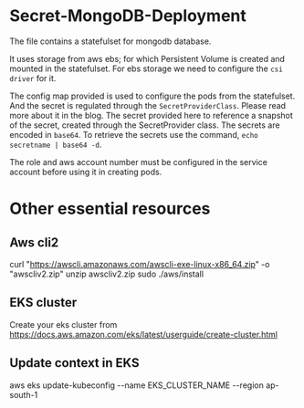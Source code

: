 # Secret-MongoDB-Deployment


The file contains a statefulset for mongodb database.

It uses storage from aws ebs; for which Persistent Volume is created and mounted in the statefulset. For ebs storage we need to configure the `csi driver` for it.

The config map provided is used to configure the pods from the statefulset. And the secret is regulated through the `SecretProviderClass`. Please read more about it in the blog. The secret provided here to reference a snapshot of the secret, created through the SecretProvider class. The secrets are encoded in `base64`. To retrieve the secrets use the command, `echo secretname | base64 -d`.

The role and aws account number must be configured in the service account before using it in creating pods.



# Other essential resources 


## Aws cli2

curl "https://awscli.amazonaws.com/awscli-exe-linux-x86_64.zip" -o "awscliv2.zip"
unzip awscliv2.zip
sudo ./aws/install

## EKS cluster
Create your eks cluster from https://docs.aws.amazon.com/eks/latest/userguide/create-cluster.html


## Update context in EKS
aws eks update-kubeconfig --name EKS_CLUSTER_NAME --region ap-south-1